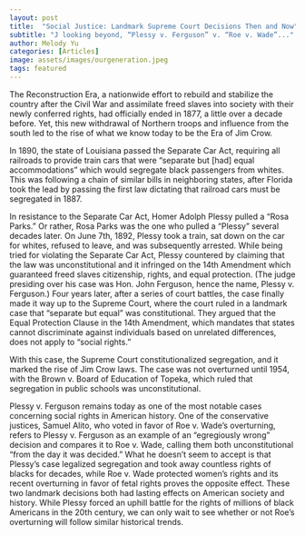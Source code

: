 ```yaml
---
layout: post
title:  "Social Justice: Landmark Supreme Court Decisions Then and Now"
subtitle: "J looking beyond, “Plessy v. Ferguson” v. “Roe v. Wade”..."
author: Melody Yu
categories: [Articles]
image: assets/images/ourgeneration.jpeg
tags: featured
---
```


The Reconstruction Era, a nationwide effort to rebuild and stabilize the country after the Civil War and assimilate freed slaves into society with their newly conferred rights, had officially ended in 1877, a little over a decade before. Yet, this new withdrawal of Northern troops and influence from the south led to the rise of what we know today to be the Era of Jim Crow.

In 1890, the state of Louisiana passed the Separate Car Act, requiring all railroads to provide train cars that were “separate but [had] equal accommodations” which would segregate black passengers from whites. This was following a chain of similar bills in neighboring states, after Florida took the lead by passing the first law dictating that railroad cars must be segregated in 1887.

In resistance to the Separate Car Act, Homer Adolph Plessy pulled a “Rosa Parks.” Or rather, Rosa Parks was the one who pulled a “Plessy” several decades later. On June 7th, 1892, Plessy took a train, sat down on the car for whites, refused to leave, and was subsequently arrested. While being tried for violating the Separate Car Act, Plessy countered by claiming that the law was unconstitutional and it infringed on the 14th Amendment which guaranteed freed slaves citizenship, rights, and equal protection. (The judge presiding over his case was Hon. John Ferguson, hence the name, Plessy v. Ferguson.) Four years later, after a series of court battles, the case finally made it way up to the Supreme Court, where the court ruled in a landmark case that “separate but equal” was constitutional. They argued that the Equal Protection Clause in the 14th Amendment, which mandates that states cannot discriminate against individuals based on unrelated differences, does not apply to “social rights.” 

With this case, the Supreme Court constitutionalized segregation, and it marked the rise of Jim Crow laws. The case was not overturned until 1954, with the Brown v. Board of Education of Topeka, which ruled that segregation in public schools was unconstitutional. 

Plessy v. Ferguson remains today as one of the most notable cases concerning social rights in American history. One of the conservative justices, Samuel Alito, who voted in favor of Roe v. Wade’s overturning, refers to Plessy v. Ferguson as an example of an “egregiously wrong” decision and compares it to Roe v. Wade, calling them both unconstitutional “from the day it was decided.” What he doesn’t seem to accept is that Plessy’s case legalized segregation and took away countless rights of blacks for decades, while Roe v. Wade protected women’s rights and its recent overturning in favor of fetal rights proves the opposite effect. These two landmark decisions both had lasting effects on American society and history. While Plessy forced an uphill battle for the rights of millions of black Americans in the 20th century, we can only wait to see whether or not Roe’s overturning will follow similar historical trends.
